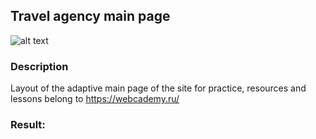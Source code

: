 ## Travel agency main page

![alt text](https://i.ibb.co/SrSJTBx/Design1.png)

### Description

Layout of the adaptive main page of the site for practice, resources and lessons belong to https://webcademy.ru/

### Result:
